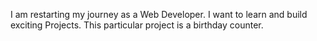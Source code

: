   I am restarting my journey as a Web Developer. I want to learn and build exciting Projects. This particular project is a birthday counter. 
  
